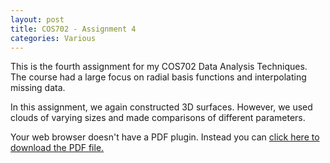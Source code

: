 ```yaml
---
layout: post
title: COS702 - Assignment 4
categories: Various
---
```


This is the fourth assignment for my COS702 Data Analysis Techniques. The course had a large focus on radial basis functions and interpolating missing data.

In this assignment, we again constructed 3D surfaces. However, we used clouds of varying sizes and made comparisons of different parameters.

<object data="/papers/COS702-A4.pdf" type="application/pdf" width="100%" height="750">
  Your web browser doesn't have a PDF plugin. Instead you can <a href="/papers/COS702-A4.pdf">click here to download the PDF file.</a>
</object>